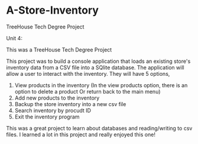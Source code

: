 # A-Store-Inventory

TreeHouse Tech Degree Project

Unit 4:

This was a TreeHouse Tech Degree Project

This project was to build a console application that loads an existing 
store's inventory data from a CSV file into a SQlite database. The application
will allow a user to interact with the inventory. They will have 5 options, 
1) View products in the inventory (In the view products option, there is an option to delete a product
  Or return back to the main menu) 
3) Add new products to the inventory
4) Backup the store inventory into a new csv file
5) Search inventory by procudt ID
6) Exit the inventory program


This was a great project to learn about databases and reading/writing to csv files.
I learned a lot in this project and really enjoyed this one!
